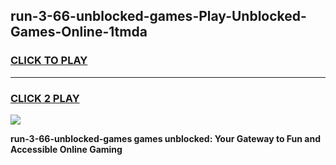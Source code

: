 
## run-3-66-unblocked-games-Play-Unblocked-Games-Online-1tmda
<h3>
<a href="https://premium76.site?title=run-3-66-unblocked-games&ref=24A">CLICK TO PLAY</a></h3>
<hr>

<h3>
<a href="https://premium76.site?title=run-3-66-unblocked-games&ref=24A">CLICK 2 PLAY</a>
  
</h3>

<a href="https://premium76.site?title=run-3-66-unblocked-games&ref=24A"><img src="https://clearcache.store/games.png"></a>


**run-3-66-unblocked-games games unblocked: Your Gateway to Fun and Accessible Online Gaming**

